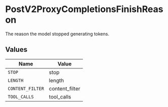 # PostV2ProxyCompletionsFinishReason

The reason the model stopped generating tokens.


## Values

| Name             | Value            |
| ---------------- | ---------------- |
| `STOP`           | stop             |
| `LENGTH`         | length           |
| `CONTENT_FILTER` | content_filter   |
| `TOOL_CALLS`     | tool_calls       |